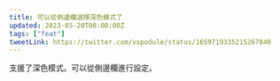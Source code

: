 ```yaml
---
title: 可以從側邊欄選擇深色模式了
updated: 2023-05-20T00:00:00Z
tags: ["feat"]
tweetLink: https://twitter.com/vspodule/status/1659719335215267840
---
```


支援了深色模式。可以從側邊欄進行設定。